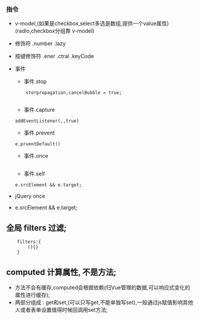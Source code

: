 ### 指令
- v-model,(如果是checkbox,select多选是数组,提供一个value属性)(radio,checkbox分组靠 v-model)
-   修饰符 .number .lazy
-   按键修饰符 .ener .ctral .keyCode
-   事件
   
    -   事件.stop
    ```
        storpropagation,cancelBubble = true;
        
    ```
    -   事件.capture
    ```
    addEventListener(,,true)
    ```
    -   事件.prevent
    ```
    e.prventDefault()
    ```
    -   事件.once
    ```
    
    ```
    -   事件.self
    ```
    e.srcElement && e.target;
    ```

-   jQuery once
-   e.srcElement && e.target;


## 全局 filters 过滤;
```
    filters:{
        (){}
    }
```

##  computed 计算属性, 不是方法;

-   方法不会有缓存,computed会根据依赖(归Vue管理的数据,可以响应式变化的属性进行缓存);
-   两部分组成 : get和set,(可以只写get,不能单独写set),一般通过js赋值影响其他人或者表单设置值得时候回调用set方法;




















